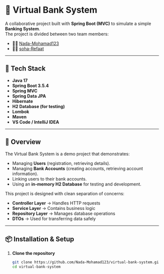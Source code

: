 # 🏦 Virtual Bank System

A collaborative project built with **Spring Boot (MVC)** to simulate a simple **Banking System**.  
The project is divided between two team members:
- 👩‍💻 [Nada-Mohamad123](https://github.com/Nada-Mohamad123) 
- 👩‍💻 [soha-Refaat](https://github.com/soha-Refaat)

---

## 🚀 Tech Stack
- **Java 17**
- **Spring Boot 3.5.4**
- **Spring MVC**
- **Spring Data JPA**
- **Hibernate**
- **H2 Database (for testing)**
- **Lombok**
- **Maven**
- **VS Code / IntelliJ IDEA**

---

## 📖 Overview
The Virtual Bank System is a demo project that demonstrates:
- Managing **Users** (registration, retrieving details).  
- Managing **Bank Accounts** (creating accounts, retrieving account information).  
- Linking users to their bank accounts.  
- Using an **in-memory H2 Database** for testing and development.  

This project is designed with clean separation of concerns:
- **Controller Layer** → Handles HTTP requests  
- **Service Layer** → Contains business logic  
- **Repository Layer** → Manages database operations  
- **DTOs** → Used for transferring data safely  

---

## 📦 Installation & Setup

1. **Clone the repository**
   ```bash
   git clone https://github.com/Nada-Mohamad123/virtual-bank-system.git
   cd virtual-bank-system
